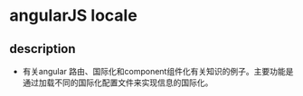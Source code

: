 # angularJS locale
## description
* 有关angular 路由、国际化和component组件化有关知识的例子。主要功能是通过加载不同的国际化配置文件来实现信息的国际化。
